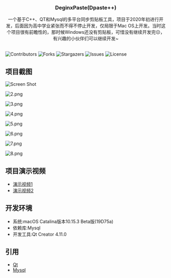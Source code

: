 <p align="center">
  <h3 align="center">DeginxPaste(Dpaste++)</h3>
  <p align="center">
    一个基于C++、QT和Mysql的多平台同步剪贴板工具，项目于2020年初进行开发，后面因为高中学业紧张而不得不停止开发，仅局限于Mac OS上开发。当时这个项目很有前瞻性的，那时候Windows还没有剪贴板，可惜没有继续开发完☹️，有兴趣的小伙伴们可以继续开发~
    <br/>
    <br/>
  </p>

</p>

![Contributors](https://img.shields.io/github/contributors/JonyanDunh/DeginxPaste?color=dark-green) ![Forks](https://img.shields.io/github/forks/JonyanDunh/DeginxPaste?style=social) ![Stargazers](https://img.shields.io/github/stars/JonyanDunh/DeginxPaste?style=social) ![Issues](https://img.shields.io/github/issues/JonyanDunh/DeginxPaste) ![License](https://img.shields.io/github/license/JonyanDunh/DeginxPaste) 

## 项目截图



![Screen Shot](https://github.com/JonyanDunh/DeginxPaste/blob/master/preview-images/1.png?raw=true)

![2.png](https://github.com/JonyanDunh/DeginxPaste/blob/master/preview-images/2.png?raw=true)

![3.png](https://github.com/JonyanDunh/DeginxPaste/blob/master/preview-images/3.png?raw=true)

![4.png](https://github.com/JonyanDunh/DeginxPaste/blob/master/preview-images/4.png?raw=true)

![5.png](https://github.com/JonyanDunh/DeginxPaste/blob/master/preview-images/5.png?raw=true)

![6.png](https://github.com/JonyanDunh/DeginxPaste/blob/master/preview-images/6.png?raw=true)

![7.png](https://github.com/JonyanDunh/DeginxPaste/blob/master/preview-images/7.png?raw=true)

![8.png](https://github.com/JonyanDunh/DeginxPaste/blob/master/preview-images/8.png?raw=true)

## 项目演示视频

- [演示视频1](https://github.com/JonyanDunh/DeginxPaste/blob/master/preview-images/1.mp4?raw=true)
- [演示视频2](https://github.com/JonyanDunh/DeginxPaste/blob/master/preview-images/2.mp4?raw=true)

## 开发环境

* 系统:macOS Catalina版本10.15.3 Beta版(19D75a)
* 依赖库:Mysql
* 开发工具:Qt Creator 4.11.0

## 引用

* [Qt](https://github.com/therecipe/qt)
* [Mysql](https://github.com/mysqljs/mysql)
